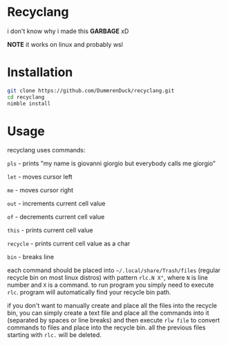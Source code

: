 # Recyclang
i don't know why i made this **GARBAGE** xD

**NOTE** it works on linux and probably wsl

# Installation
```bash
git clone https://github.com/DummrenDuck/recyclang.git
cd recyclang
nimble install
```

# Usage
recyclang uses commands:

`pls` - prints "my name is giovanni giorgio but everybody calls me giorgio"

`let` - moves cursor left

`me` - moves cursor right

`out` - increments current cell value

`of` - decrements current cell value

`this` - prints current cell value

`recycle` - prints current cell value as a char

`bin` - breaks line

each command should be placed into `~/.local/share/Trash/files` (regular recycle bin on most linux distros) with pattern `rlc.N X"`, where `N` is line number and `X` is a command. to run program you simply need to execute `rlc`. program will automatically find your recycle bin path.

if you don't want to manually create and place all the files into the recycle bin, you can simply create a text file and place all the commands into it (separated by spaces or line breaks) and then execute `rlw file` to convert commands to files and place into the recycle bin. all the previous files starting with `rlc.` will be deleted.
